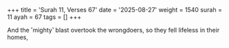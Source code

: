 +++
title = 'Surah 11, Verses 67'
date = '2025-08-27'
weight = 1540
surah = 11
ayah = 67
tags = []
+++

And the ˹mighty˺ blast overtook the wrongdoers, so they fell lifeless in their homes,